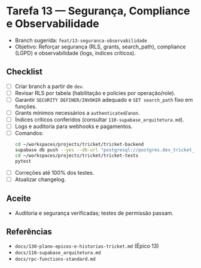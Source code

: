 # Tarefa 13 — Segurança, Compliance e Observabilidade

- Branch sugerida: `feat/13-seguranca-observabilidade`
- Objetivo: Reforçar segurança (RLS, grants, search_path), compliance (LGPD) e observabilidade (logs, índices críticos).

## Checklist
- [ ] Criar branch a partir de `dev`.
- [ ] Revisar RLS por tabela (habilitação e policies por operação/role).
- [ ] Garantir `SECURITY DEFINER/INVOKER` adequado e `SET search_path` fixo em funções.
- [ ] Grants mínimos necessários a `authenticated`/`anon`.
- [ ] Índices críticos conferidos (consultar `110-supabase_arquitetura.md`).
- [ ] Logs e auditoria para webhooks e pagamentos.
- [ ] Comandos:
  ```bash
  cd ~/workspaces/projects/tricket/tricket-backend
  supabase db push --yes --db-url "postgresql://postgres.dev_tricket_tenant:yMepPcxVCBDa3NB1yx0Q8Fxh5DpweaYvXVP7W5AH@localhost:5408/postgres"
  cd ~/workspaces/projects/tricket/tricket-tests
  pytest
  ```
- [ ] Correções até 100% dos testes.
- [ ] Atualizar changelog.

## Aceite
- Auditoria e segurança verificadas; testes de permissão passam.

## Referências
- `docs/130-plano-epicos-e-historias-tricket.md` (Épico 13)
- `docs/110-supabase_arquitetura.md`
- `docs/rpc-functions-standard.md`
